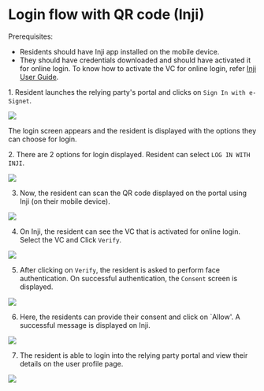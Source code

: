 # Login flow with QR code (Inji)

Prerequisites:

* Residents should have Inji app installed on the mobile device.
* They should have credentials downloaded and should have activated it for online login. To know how to activate the VC for online login, refer [Inji User Guide](https://docs.mosip.io/1.2.0/modules/mobile-application/inji-mobile-app-beta).


1\. Resident launches the relying party's portal and clicks on `Sign In with e-Signet`.

![](\_images/qr-login-screen1.png)

The login screen appears and the resident is displayed with the options they can choose for login.

2\. There are 2 options for login displayed. Resident can select `LOG IN WITH INJI`.

![](\_images/qr-login-with-inji2.png)

3. Now, the resident can scan the QR code displayed on the portal using Inji (on their mobile device).

![](\_images/qr-authentication-progress.png)

4. On Inji, the resident can see the VC that is activated for online login. Select the VC and Click `Verify`.

![](\_images/qr-code-screen4.png)

5. After clicking on `Verify`, the resident is asked to perform face authentication. On successful authentication, the `Consent` screen is displayed.

![](\_images/qr-code-screen5.png)

6. Here, the residents can provide their consent and click on `Allow'. A successful message is displayed on Inji.

![](\_images/qr-code-screen6.png)

7. The resident is able to login into the relying party portal and view their details on the user profile page.

![](\_images/qr-final.png)
